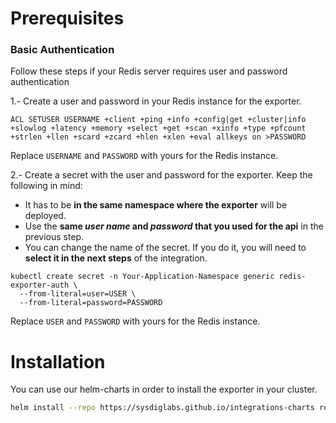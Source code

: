 # Prerequisites

### Basic Authentication
Follow these steps if your Redis server requires user and password authentication

1.- Create a user and password in your Redis instance for the exporter.
```
ACL SETUSER USERNAME +client +ping +info +config|get +cluster|info +slowlog +latency +memory +select +get +scan +xinfo +type +pfcount +strlen +llen +scard +zcard +hlen +xlen +eval allkeys on >PASSWORD
```
Replace `USERNAME` and `PASSWORD` with yours for the Redis instance.

2.- Create a secret with the user and password for the exporter. Keep the following in mind:

- It has to be **in the same namespace where the exporter** will be deployed.
- Use the **same _user name_ and _password_ that you used for the api** in the previous step.
- You can change the name of the secret. If you do it, you will need to **select it in the next steps** of the integration.
```
kubectl create secret -n Your-Application-Namespace generic redis-exporter-auth \
  --from-literal=user=USER \
  --from-literal=password=PASSWORD
```
Replace `USER` and `PASSWORD` with yours for the Redis instance.
# Installation

You can use our helm-charts in order to install the exporter in your cluster.
```sh
helm install --repo https://sysdiglabs.github.io/integrations-charts redis-exporter redis-exporter
```
